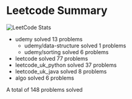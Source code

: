 # Leetcode Summary

![LeetCode Stats](https://leetcard.jacoblin.cool/erik1110?theme=nord&ext=heatmap)

- udemy solved 13 problems
  - udemy/data-structure solved 1 problems
  - udemy/sorting solved 6 problems
- leetcode solved 77 problems
- leetcode_uk_python solved 37 problems
- leetcode_uk_java solved 8 problems
- algo solved 6 problems

A total of 148 problems solved

